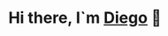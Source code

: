 <div align=center>
  <h1>Hi there, I`m <a href="https://www.linkedin.com/in/diego-mateos-60595922b/">Diego</a> 👋</h1>
</div>
<img source="https://cdn.leonardo.ai/users/cc570501-eb63-475e-b66e-aa2ca07ca276/generations/dd24fe92-6c6c-4fc5-8501-d5d25bb05ab7/Leonardo_Diffusion_XL_ultra_detailed_ilustration_of_Data_Scien_1.jpg">



<!--
**DiegooMg/DiegooMg** is a ✨ _special_ ✨ repository because its `README.md` (this file) appears on your GitHub profile.

Here are some ideas to get you started:

- 🔭 I’m currently working on ...
- 🌱 I’m currently learning ...
- 👯 I’m looking to collaborate on ...
- 🤔 I’m looking for help with ...
- 💬 Ask me about ...
- 📫 How to reach me: ...
- 😄 Pronouns: ...
- ⚡ Fun fact: ...
-->
